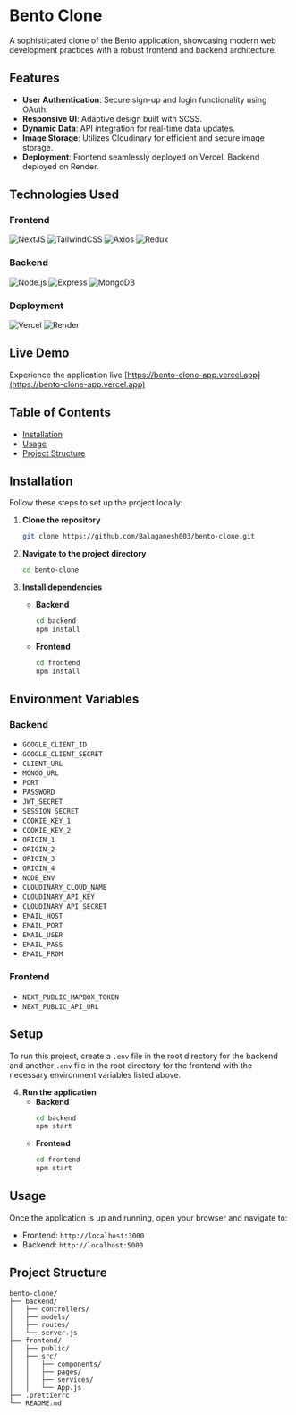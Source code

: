 # Bento Clone

A sophisticated clone of the Bento application, showcasing modern web development practices with a robust frontend and backend architecture.

## Features

- **User Authentication**: Secure sign-up and login functionality using OAuth.
- **Responsive UI**: Adaptive design built with SCSS.
- **Dynamic Data**: API integration for real-time data updates.
- **Image Storage**: Utilizes Cloudinary for efficient and secure image storage.
- **Deployment**: Frontend seamlessly deployed on Vercel. Backend deployed on Render.

## Technologies Used

### Frontend

![NextJS](https://img.shields.io/badge/NextJS-000000?style=for-the-badge&logo=next.js&logoColor=white) ![TailwindCSS](https://img.shields.io/badge/TailwindCSS-38B2AC?style=for-the-badge&logo=tailwind-css&logoColor=white) ![Axios](https://img.shields.io/badge/Axios-5A29E4?style=for-the-badge&logo=axios&logoColor=white) ![Redux](https://img.shields.io/badge/Redux-764ABC?style=for-the-badge&logo=redux&logoColor=white)

### Backend

![Node.js](https://img.shields.io/badge/Node.js-339933?style=for-the-badge&logo=node.js&logoColor=white) ![Express](https://img.shields.io/badge/Express-000000?style=for-the-badge&logo=express&logoColor=white) ![MongoDB](https://img.shields.io/badge/MongoDB-47A248?style=for-the-badge&logo=mongodb&logoColor=white)

### Deployment

![Vercel](https://img.shields.io/badge/Vercel-000000?style=for-the-badge&logo=vercel&logoColor=white) ![Render](https://img.shields.io/badge/Render-46E3B7?style=for-the-badge&logo=render&logoColor=white)

## Live Demo

Experience the application live [https://bento-clone-app.vercel.app](https://bento-clone-app.vercel.app)

## Table of Contents

- [Installation](#installation)
- [Usage](#usage)
- [Project Structure](#project-structure)

## Installation

Follow these steps to set up the project locally:

1. **Clone the repository**

   ```sh
   git clone https://github.com/Balaganesh003/bento-clone.git
   ```

2. **Navigate to the project directory**

   ```sh
   cd bento-clone
   ```

3. **Install dependencies**
   - **Backend**
     ```sh
     cd backend
     npm install
     ```
   - **Frontend**
     ```sh
     cd frontend
     npm install
     ```

## Environment Variables

### Backend

- `GOOGLE_CLIENT_ID`
- `GOOGLE_CLIENT_SECRET`
- `CLIENT_URL`
- `MONGO_URL`
- `PORT`
- `PASSWORD`
- `JWT_SECRET`
- `SESSION_SECRET`
- `COOKIE_KEY_1`
- `COOKIE_KEY_2`
- `ORIGIN_1`
- `ORIGIN_2`
- `ORIGIN_3`
- `ORIGIN_4`
- `NODE_ENV`
- `CLOUDINARY_CLOUD_NAME`
- `CLOUDINARY_API_KEY`
- `CLOUDINARY_API_SECRET`
- `EMAIL_HOST`
- `EMAIL_PORT`
- `EMAIL_USER`
- `EMAIL_PASS`
- `EMAIL_FROM`

### Frontend

- `NEXT_PUBLIC_MAPBOX_TOKEN`
- `NEXT_PUBLIC_API_URL`

## Setup

To run this project, create a `.env` file in the root directory for the backend and another `.env` file in the root directory for the frontend with the necessary environment variables listed above.

4. **Run the application**
   - **Backend**
     ```sh
     cd backend
     npm start
     ```
   - **Frontend**
     ```sh
     cd frontend
     npm start
     ```

## Usage

Once the application is up and running, open your browser and navigate to:

- Frontend: `http://localhost:3000`
- Backend: `http://localhost:5000`

## Project Structure

```plaintext
bento-clone/
├── backend/
│   ├── controllers/
│   ├── models/
│   ├── routes/
│   └── server.js
├── frontend/
│   ├── public/
│   ├── src/
│   │   ├── components/
│   │   ├── pages/
│   │   ├── services/
│   │   └── App.js
├── .prettierrc
└── README.md
```
